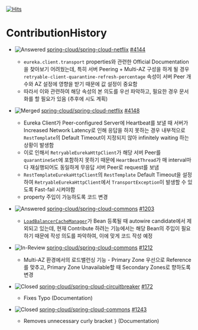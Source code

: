 [![Hits](https://hits.seeyoufarm.com/api/count/incr/badge.svg?url=https%3A%2F%2Fgithub.com%2Fkworkbee%2FContributionHistory&count_bg=%2379C83D&title_bg=%23555555&icon=&icon_color=%23E7E7E7&title=hits&edge_flat=false)](https://hits.seeyoufarm.com)

# ContributionHistory

- ![Answered](https://img.shields.io/badge/-answered-brightgreen) [spring-cloud/spring-cloud-netflix](https://github.com/spring-cloud/spring-cloud-netflix) [#4144](https://github.com/spring-cloud/spring-cloud-netflix/pull/4144)
  - `eureka.client.transport` properties와 관련한 Official Documentation을 찾아보기 어려웠는데, 특히 서버 Peering + Multi-AZ 구성을 하게 될 경우 `retryable-client-quarantine-refresh-percentage` 속성이 서버 Peer 개수와 AZ 설정에 영향을 받기 때문에 값 설정이 중요함
  - 따라서 이와 관련하여 해당 속성의 본 의도를 우선 파악하고, 필요한 경우 문서화를 할 필요가 있음 (추후에 시도 계획)

- ![Merged](https://img.shields.io/badge/-merged-brightgreen) [spring-cloud/spring-cloud-netflix](https://github.com/spring-cloud/spring-cloud-netflix) [#4148](https://github.com/spring-cloud/spring-cloud-netflix/pull/4148)
  - Eureka Client가 Peer-configured Server에 Heartbeat를 보낼 때 서버가 Increased Network Latency로 인해 응답을 하지 못하는 경우 내부적으로 `RestTemplate`의 Default Timeout이 지정되지 않아 infinitely waiting 하는 상황이 발생함
  - 이로 인해서 `RetryableEurekaHttpClient`가 해당 서버 Peer를 `quarantineSet`에 포함하지 못하기 때문에 `HeartBeatThread`가 매 interval마다 재실행되어도 동일하게 무응답 서버 Peer로 request를 보냄
  - `RestTemplateEurekaHttpClient`의 `RestTemplate` Default Timeout을 설정하여 `RetryableEurekaHttpClient`에서 `TransportException`이 발생할 수 있도록 Fast-fail 시켜야함
  - property 주입이 가능하도록 코드 변경

- ![Answered](https://img.shields.io/badge/-answered-brightgreen) [spring-cloud/spring-cloud-commons](https://github.com/spring-cloud/spring-cloud-commons/issues/1203) [#1203](https://github.com/spring-cloud/spring-cloud-commons/issues/1203)
  - [`LoadBalancerCacheManager`](https://github.com/spring-cloud/spring-cloud-commons/blob/main/spring-cloud-loadbalancer/src/main/java/org/springframework/cloud/loadbalancer/config/LoadBalancerCacheAutoConfiguration.java#L106)가 Bean 등록될 때 autowire candidate에서 제외되고 있는데, 현재 Contribute 하려는 기능에서는 해당 Bean의 주입이 필요하기 때문에 작성 의도를 파악하여, 이에 맞게 코드 작성 예정

- ![In-Review](https://img.shields.io/badge/-in%20review-red) [spring-cloud/spring-cloud-commons](https://github.com/spring-cloud/spring-cloud-commons/pull/1212) [#1212](https://github.com/spring-cloud/spring-cloud-commons/pull/1212)
  - Multi-AZ 환경에서의 로드밸런싱 기능 - Primary Zone 우선으로 Reference를 맞추고, Primary Zone Unavailable할 때 Secondary Zones로 향하도록 변경

- ![Closed](https://img.shields.io/badge/-closed-brightgreen) [spring-cloud/spring-cloud-circuitbreaker](https://github.com/spring-cloud/spring-cloud-circuitbreaker/pull/172) [#172](https://github.com/spring-cloud/spring-cloud-circuitbreaker/pull/172)
  - Fixes Typo (Documentation)

- ![Closed](https://img.shields.io/badge/-closed-brightgreen) [spring-cloud/spring-cloud-commons](https://github.com/spring-cloud/spring-cloud-commons/pull/1243) [#1243](https://github.com/spring-cloud/spring-cloud-commons/pull/1243)
  - Removes unnecessary curly bracket `}` (Documentation)
